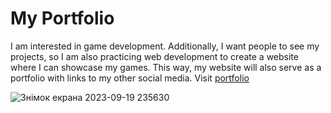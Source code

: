 # My Portfolio
I am interested in game development. Additionally, I want people to see my projects, so I am also practicing web development to create a website where I can showcase my games. This way, my website will also serve as a portfolio with links to my other social media.
Visit [portfolio](https://thedeiw.github.io/TheDeiwGames/index.html)

![Знімок екрана 2023-09-19 235630](https://github.com/user-attachments/assets/dbd13435-96f0-41fd-afb1-3705b326406f)
